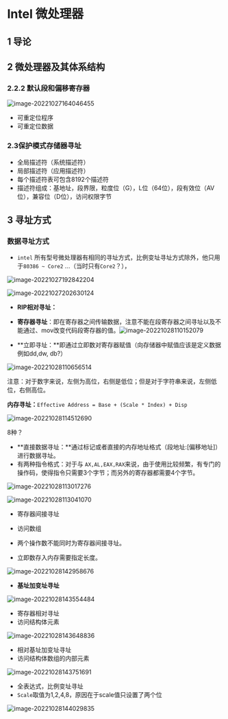 # Intel 微处理器

## 1 导论





## 2 微处理器及其体系结构







### 2.2.2 默认段和偏移寄存器

![image-20221027164046455](assets/intel-mcroCPU/image-20221027164046455.png)





* 可重定位程序
* 可重定位数据



### 2.3保护模式存储器寻址

* 全局描述符（系统描述符）
* 局部描述符（应用描述符）
* 每个描述符表可包含8192个描述符
* 描述符组成：基地址，段界限，粒度位（G），L位（64位），段有效位（AV位），兼容位（D位），访问权限字节



## 3 寻址方式

### 数据寻址方式

* `intel` 所有型号微处理器有相同的寻址方式，比例变址寻址方式除外，他只用于`80386 ~ Core2` ...（当时只有`Core2`？），

![image-20221027192842204](assets/intel-mcroCPU/image-20221027192842204.png)

![image-20221027202630124](assets/intel-mcroCPU/image-20221027202630124.png)

* **RIP相对寻址：**



* **寄存器寻址**：即在寄存器之间传输数据，注意不能在段寄存器之间寻址以及不能通过、mov改变代码段寄存器的值。![image-20221028110152079](assets/intel-mcroCPU/image-20221028110152079.png)



* **立即寻址：**即通过立即数对寄存器赋值（向存储器中赋值应该是定义数据例如dd,dw, db?）

![image-20221028110656514](assets/intel-mcroCPU/image-20221028110656514.png)

注意：对于数字来说，左侧为高位，右侧是低位；但是对于字符串来说，左侧低位，右侧高位。





**内存寻址：**`Effective Address = Base + (Scale * Index) + Disp`

![image-20221028114512690](assets/intel-mcroCPU/image-20221028114512690.png)

8种？





* **直接数据寻址：**通过标记或者直接的内存地址格式（段地址:[偏移地址]）进行数据寻址。
* 有两种指令格式：对于与 `AX,AL,EAX,RAX`来说，由于使用比较频繁，有专门的操作码，使得指令只需要3个字节；而另外的寄存器都需要4个字节。

![image-20221028113017276](assets/intel-mcroCPU/image-20221028113017276.png)

![image-20221028113041070](assets/intel-mcroCPU/image-20221028113041070.png)





* 寄存器间接寻址
* 访问数组

* 两个操作数不能同时为寄存器间接寻址。
* 立即数存入内存需要指定长度。

![image-20221028142958676](assets/intel-mcroCPU/image-20221028142958676.png)







* **基址加变址寻址**

![image-20221028143554484](assets/intel-mcroCPU/image-20221028143554484.png)







* 寄存器相对寻址
* 访问结构体元素

![image-20221028143648836](assets/intel-mcroCPU/image-20221028143648836.png)





* 相对基址加变址寻址
* 访问结构体数组的内部元素

![image-20221028143751691](assets/intel-mcroCPU/image-20221028143751691.png)



* 全表达式，比例变址寻址
* `Scale`取值为1,2,4,8，原因在于scale值只设置了两个位

![image-20221028144029835](assets/intel-mcroCPU/image-20221028144029835.png)